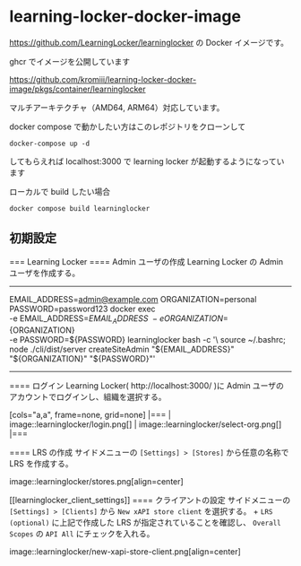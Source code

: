 # learning-locker-docker-image

https://github.com/LearningLocker/learninglocker の Docker イメージです。

ghcr でイメージを公開しています

https://github.com/kromiii/learning-locker-docker-image/pkgs/container/learninglocker

マルチアーキテクチャ（AMD64, ARM64）対応しています。

docker compose で動かしたい方はこのレポジトリをクローンして

```
docker-compose up -d
```

してもらえれば localhost:3000 で learning locker が起動するようになっています

ローカルで build したい場合

```
docker compose build learninglocker
```

## 初期設定

=== Learning Locker
==== Admin ユーザの作成
Learning Locker の Admin ユーザを作成する。

---

EMAIL_ADDRESS=admin@example.com
ORGANIZATION=personal
PASSWORD=password123
docker exec \
 -e EMAIL_ADDRESS=${EMAIL_ADDRESS} \
  -e ORGANIZATION=${ORGANIZATION} \
 -e PASSWORD=${PASSWORD} learninglocker bash -c '\
    source ~/.bashrc;
    node ./cli/dist/server createSiteAdmin "${EMAIL_ADDRESS}" "${ORGANIZATION}" "${PASSWORD}"'

---

==== ログイン
Learning Locker( http://localhost:3000/ )に Admin ユーザのアカウントでログインし、組織を選択する。

[cols="a,a", frame=none, grid=none]
|===
| image::learninglocker/login.png[]
| image::learninglocker/select-org.png[]
|===

==== LRS の作成
サイドメニューの `[Settings] > [Stores]` から任意の名称で LRS を作成する。

image::learninglocker/stores.png[align=center]

[[learninglocker_client_settings]]
==== クライアントの設定
サイドメニューの `[Settings] > [Clients]` から `New xAPI store client` を選択する。 +
`LRS (optional)` に上記で作成した LRS が指定されていることを確認し、 `Overall Scopes` の `API All` にチェックを入れる。

image::learninglocker/new-xapi-store-client.png[align=center]
